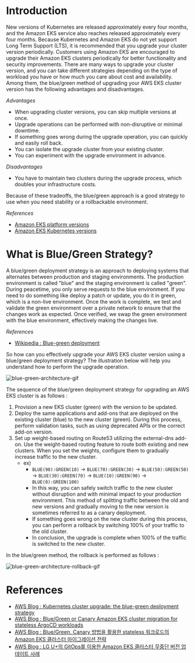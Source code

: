 # Introduction

New versions of Kubernetes are released approximately every four months, and the Amazon EKS service also reaches released approximately every four months. Because Kubernetes and Amazon EKS do not yet support Long Term Support (LTS), it is recommended that you upgrade your cluster version periodically. Customers using Amazon EKS are encouraged to upgrade their Amazon EKS clusters periodically for better functionality and security improvements. There are many ways to upgrade your cluster version, and you can take different strategies depending on the type of workload you have or how much you care about cost and availability. Among them, the blue/green method of upgrading your AWS EKS cluster version has the following advantages and disadvantages.

*Advantages*
- When upgrading cluster versions, you can skip multiple versions at once.
- Upgrade operations can be performed with non-disruptive or minimal downtime.
- If something goes wrong during the upgrade operation, you can quickly and easily roll back.
- You can isolate the upgrade cluster from your existing cluster.
- You can experiment with the upgrade environment in advance.

*Disadvantages*
- You have to maintain two clusters during the upgrade process, which doubles your infrastructure costs.

Because of these tradeoffs, the blue/green approach is a good strategy to use when you need stability or a rollbackable environment.

*References*
- [Amazon EKS platform versions](https://docs.aws.amazon.com/eks/latest/userguide/platform-versions.html)
- [Amazon EKS Kubernetes versions](https://docs.aws.amazon.com/eks/latest/userguide/kubernetes-versions.html)

# What is Blue/Green Strategy?

A blue/green deployment strategy is an approach to deploying systems that alternates between production and staging environments. The production environment is called "blue" and the staging environment is called "green". During peacetime, you only serve requests to the blue environment. If you need to do something like deploy a patch or update, you do it in green, which is a non-live environment. Once the work is complete, we test and validate the green environment over a private network to ensure that the changes work as expected. Once verified, we swap the green environment with the blue environment, effectively making the changes live.

*References*
- [Wikipedia : Blue-green deployment](https://en.wikipedia.org/wiki/Blue%E2%80%93green_deployment)

So how can you effectively upgrade your AWS EKS cluster version using a blue/green deployment strategy? The illustration below will help you understand how to perform the upgrade operation.

![blue-green-architecture-gif](statics/images/eks-blue-green-animation.gif)

The sequence of the blue/green deployment strategy for upgrading an AWS EKS cluster is as follows :

1. Provision a new EKS cluster (green) with the version to be updated.
2. Deploy the same applications and add-ons that are deployed on the existing cluster (blue) to the new cluster (green). During this process, perform validation tasks, such as using deprecated APIs or the correct add-on version.
3. Set up weight-based routing on Route53 utilizing the external-dns add-on. Use the weight-based routing feature to route both existing and new clusters. When you set the weights, configure them to gradually increase traffic to the new cluster.
   - ex) 
      - `BLUE(90):GREEN(10)` -> `BLUE(70):GREEN(30)` -> `BLUE(50):GREEN(50)` -> `BLUE(30):GREEN(70)` -> `BLUE(10):GREEN(90)` -> `BLUE(0):GREEN(100)`
      - In this way, you can safely switch traffic to the new cluster without disruption and with minimal impact to your production environment. This method of splitting traffic between the old and new versions and gradually moving to the new version is sometimes referred to as a canary deployment.
      - If something goes wrong on the new cluster during this process, you can perform a rollback by switching 100% of your traffic to the old cluster.
      - In conclusion, the upgrade is complete when 100% of the traffic is switched to the new cluster.

In the blue/green method, the rollback is performed as follows : 

![blue-green-architecture-rollback-gif](statics/images/eks-blue-green-rollback-animation.gif)

# References
- [AWS Blog : Kubernetes cluster upgrade: the blue-green deployment strategy](https://aws.amazon.com/ko/blogs/containers/kubernetes-cluster-upgrade-the-blue-green-deployment-strategy/)
- [AWS Blog : Blue/Green or Canary Amazon EKS cluster migration for stateless ArgoCD workloads](https://aws.amazon.com/ko/blogs/containers/blue-green-or-canary-amazon-eks-clusters-migration-for-stateless-argocd-workloads/)
- [AWS Blog : Blue/Green, Canary 방법을 활용한 stateless 워크로드의 Amazon EKS 클러스터 마이그레이션 전략](https://aws.amazon.com/ko/blogs/tech/blue-green-or-canary-amazon-eks-clusters-migration-for-stateless-argocd-workloads/)
- [AWS Blog : LG U+의 GitOps를 이용한 Amazon EKS 클러스터 무중단 버전 업데이트 사례](https://aws.amazon.com/ko/blogs/tech/lg-uplus-eks-cluster-version-upgrade-with-zero-downtime/?utm_source=dlvr.it&utm_medium=facebook)